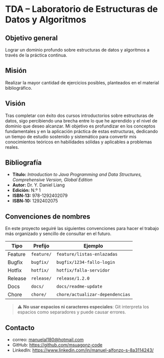 # TDA – Laboratorio de Estructuras de Datos y Algoritmos

## Objetivo general
Lograr un dominio profundo sobre estructuras de datos y algoritmos a través de la práctica continua.

## Misión
Realizar la mayor cantidad de ejercicios posibles, planteados en el material bibliográfico.

## Visión
Tras completar con éxito dos cursos introductorios sobre estructuras de datos, sigo percibiendo una brecha entre lo que he aprendido y el nivel de dominio que deseo alcanzar.
Mi objetivo es profundizar en los conceptos fundamentales y en la aplicación práctica de estas estructuras, dedicando un tiempo de estudio sostenido y sistemático para convertir mis conocimientos teóricos en habilidades sólidas y aplicables a problemas reales.

## Bibliografía
- **Título:** *Introduction to Java Programming and Data Structures, Comprehensive Version, Global Edition*  
- **Autor:** Dr. Y. Daniel Liang  
- **Edición:** N.º 1  
- **ISBN‑13:** 978-1292402079  
- **ISBN‑10:** 1292402075  

## Convenciones de nombres
En este proyecto seguiré las siguientes convenciones para hacer el trabajo más organizado y sencillo de consultar en el futuro.

| Tipo        | Prefijo   | Ejemplo                     |
|-------------|-----------|-----------------------------|
| Feature     | `feature/` | `feature/listas-enlazadas` |
| Bugfix      | `bugfix/`  | `bugfix/1234-fallo-login` |
| Hotfix      | `hotfix/`  | `hotfix/falla-servidor`    |
| Release     | `release/` | `release/1.2.0`             |
| Docs        | `docs/`    | `docs/readme-update`       |
| Chore       | `chore/`   | `chore/actualizar-dependencias` |

> ⚠️ **No usar espacios ni caracteres especiales**: Git interpreta los espacios como separadores y puede causar errores.

## Contacto
- correo: [manuelal180@hotmail.com](mailto:manuelal180@hotmail.com)  
- GitHub: <https://github.com/msuagonz-code>  
- LinkedIn: <https://www.linkedin.com/in/manuel-alfonzo-s-8a3114243/>  
